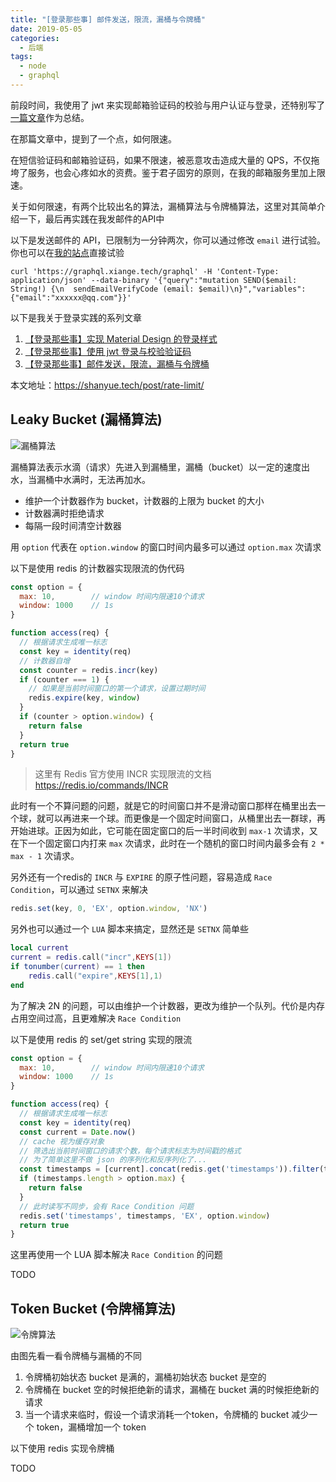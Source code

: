 ```yaml
---
title: "[登录那些事] 邮件发送，限流，漏桶与令牌桶"
date: 2019-05-05
categories:
  - 后端
tags:
  - node
  - graphql
---
```


前段时间，我使用了 jwt 来实现邮箱验证码的校验与用户认证与登录，还特别写了[一篇文章](https://juejin.im/post/5cc459976fb9a032212cc73b)作为总结。

在那篇文章中，提到了一个点，如何限速。

在短信验证码和邮箱验证码，如果不限速，被恶意攻击造成大量的 QPS，不仅拖垮了服务，也会心疼如水的资费。鉴于君子固穷的原则，在我的邮箱服务里加上限速。

关于如何限速，有两个比较出名的算法，漏桶算法与令牌桶算法，这里对其简单介绍一下，最后再实践在我发邮件的API中

<!--more-->

以下是发送邮件的 API，已限制为一分钟两次，你可以通过修改 `email` 进行试验。你也可以在[我的站点](https://shici.xiange.tech/register)直接试验

``` shell
curl 'https://graphql.xiange.tech/graphql' -H 'Content-Type: application/json' --data-binary '{"query":"mutation SEND($email: String!) {\n  sendEmailVerifyCode (email: $email)\n}","variables":{"email":"xxxxxx@qq.com"}}'
```

以下是我关于登录实践的系列文章

1. [【登录那些事】实现 Material Design 的登录样式](https://juejin.im/post/5cc2d983f265da03a436d6b7)
1. [【登录那些事】使用 jwt 登录与校验验证码](https://juejin.im/post/5cc459976fb9a032212cc73b)
1. [【登录那些事】邮件发送，限流，漏桶与令牌桶](https://juejin.im/post/5cceafe5f265da039d32966d)

本文地址：<https://shanyue.tech/post/rate-limit/>

## Leaky Bucket (漏桶算法)

![漏桶算法](https://user-gold-cdn.xitu.io/2019/5/5/16a875f5cc21896c?w=443&h=299&f=png&s=30927)

漏桶算法表示水滴（请求）先进入到漏桶里，漏桶（bucket）以一定的速度出水，当漏桶中水满时，无法再加水。

+ 维护一个计数器作为 bucket，计数器的上限为 bucket 的大小
+ 计数器满时拒绝请求
+ 每隔一段时间清空计数器

用 `option` 代表在 `option.window` 的窗口时间内最多可以通过 `option.max` 次请求

以下是使用 redis 的计数器实现限流的伪代码

``` javascript
const option = {
  max: 10,        // window 时间内限速10个请求
  window: 1000    // 1s
}

function access(req) {
  // 根据请求生成唯一标志
  const key = identity(req)
  // 计数器自增
  const counter = redis.incr(key)
  if (counter === 1) {
    // 如果是当前时间窗口的第一个请求，设置过期时间
    redis.expire(key, window) 
  }
  if (counter > option.window) {
    return false
  }
  return true
}
```

> 这里有 Redis 官方使用 INCR 实现限流的文档 https://redis.io/commands/INCR

此时有一个不算问题的问题，就是它的时间窗口并不是滑动窗口那样在桶里出去一个球，就可以再进来一个球。而更像是一个固定时间窗口，从桶里出去一群球，再开始进球。正因为如此，它可能在固定窗口的后一半时间收到 `max-1` 次请求，又在下一个固定窗口内打来 `max` 次请求，此时在一个随机的窗口时间内最多会有 `2 * max - 1` 次请求。

另外还有一个redis的 `INCR` 与 `EXPIRE` 的原子性问题，容易造成 `Race Condition`，可以通过 `SETNX` 来解决

``` javascript
redis.set(key, 0, 'EX', option.window, 'NX')
```

另外也可以通过一个 `LUA` 脚本来搞定，显然还是 `SETNX` 简单些

``` lua
local current
current = redis.call("incr",KEYS[1])
if tonumber(current) == 1 then
    redis.call("expire",KEYS[1],1)
end
```

为了解决 2N 的问题，可以由维护一个计数器，更改为维护一个队列。代价是内存占用空间过高，且更难解决 `Race Condition`

以下是使用 redis 的 set/get string 实现的限流

``` javascript
const option = {
  max: 10,        // window 时间内限速10个请求
  window: 1000    // 1s
}

function access(req) {
  // 根据请求生成唯一标志
  const key = identity(req)
  const current = Date.now()
  // cache 视为缓存对象
  // 筛选出当前时间窗口的请求个数，每个请求标志为时间戳的格式
  // 为了简单这里不做 json 的序列化和反序列化了...
  const timestamps = [current].concat(redis.get('timestamps')).filter(ts => ts + option.window > current)
  if (timestamps.length > option.max) {
    return false 
  }
  // 此时读写不同步，会有 Race Condition 问题
  redis.set('timestamps', timestamps, 'EX', option.window)
  return true
}
```

这里再使用一个 LUA 脚本解决 `Race Condition` 的问题

TODO

## Token Bucket (令牌桶算法)

![令牌算法](https://user-gold-cdn.xitu.io/2019/5/5/16a875f5cc1d3f8a?w=363&h=215&f=png&s=25244)

由图先看一看令牌桶与漏桶的不同

1. 令牌桶初始状态 bucket 是满的，漏桶初始状态 bucket 是空的
1. 令牌桶在 bucket 空的时候拒绝新的请求，漏桶在 bucket 满的时候拒绝新的请求
1. 当一个请求来临时，假设一个请求消耗一个token，令牌桶的 bucket 减少一个 token，漏桶增加一个 token

以下使用 redis 实现令牌桶

TODO
